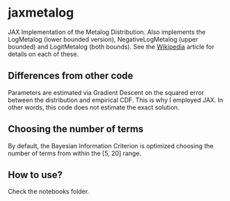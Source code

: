 # jaxmetalog

JAX Implementation of the Metalog Distribution. Also
implements the LogMetalog (lower bounded version),
NegativeLogMetalog (upper bounded) and LogitMetalog (both
bounds). See the [Wikipedia](https://en.wikipedia.org/wiki/Metalog_distribution)
article for details on each of these.

## Differences from other code

Parameters are estimated via Gradient Descent on the
squared error between the distribution and empirical CDF.
This is why I employed JAX. In other words, this code does
not estimate the exact solution.

## Choosing the number of terms

By default, the Bayesian Information Criterion is optimized
choosing the number of terms from within the [5, 20] range.

## How to use?

Check the notebooks folder.
